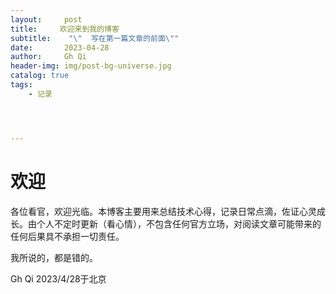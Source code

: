 ```yaml
---
layout:     post
title:     欢迎来到我的博客
subtitle:    "\"  写在第一篇文章的前面\""
date:       2023-04-28
author:     Gh Qi
header-img: img/post-bg-universe.jpg
catalog: true
tags:
    - 记录




---
```


# 欢迎

  各位看官，欢迎光临。本博客主要用来总结技术心得，记录日常点滴，佐证心灵成长。由个人不定时更新（看心情），不包含任何官方立场，对阅读文章可能带来的任何后果具不承担一切责任。
  
  我所说的，都是错的。
  
  Gh Qi 
  2023/4/28于北京
